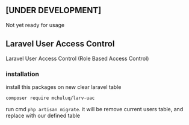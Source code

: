## [UNDER DEVELOPMENT]
Not yet ready for usage

## Laravel User Access Control
Laravel User Access Control (Role Based Access Control)

### installation
install this packages on new clear laravel table

`composer require mchuluq/larv-uac` 

run cmd `php artisan migrate`. it will be remove current users table, and replace with our defined table


